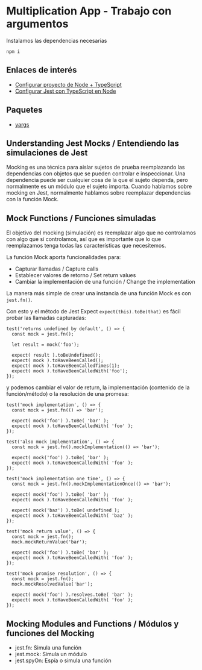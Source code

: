 # Multiplication App - Trabajo con argumentos

Instalamos las dependencias necesarias
```
npm i
```
## Enlaces de interés
- [Configurar proyecto de Node + TypeScript](https://gist.github.com/Klerith/47af527da090043f604b972b22dd4c01)
- [Configurar Jest con TypeScript en Node](https://gist.github.com/Klerith/98d7b1bc0f1525e892f260813cad1007)

## Paquetes
- [yargs](https://www.npmjs.com/package/yargs)

## Understanding Jest Mocks / Entendiendo las simulaciones de Jest
Mocking es una técnica para aislar sujetos de prueba reemplazando las dependencias con objetos que se pueden controlar e inspeccionar. Una dependencia puede ser cualquier cosa de la que el sujeto dependa, pero normalmente es un módulo que el sujeto importa. Cuando hablamos sobre mocking en Jest, normalmente hablamos sobre reemplazar dependencias con la función Mock.

## Mock Functions / Funciones simuladas
El objetivo del mocking (simulación) es reemplazar algo que no controlamos con algo que sí controlamos, así que es importante que lo que reemplazamos tenga todas las características que necesitemos.

La función Mock aporta funcionalidades para:
- Capturar llamadas / Capture calls
- Establecer valores de retorno / Set return values
- Cambiar la implementación de una función / Change the implementation

La manera más simple de crear una instancia de una función Mock es con ```jest.fn()```.

Con esto y el método de Jest Expect ```expect(this).toBe(that)``` es fácil probar las llamadas capturadas:
```
test('returns undefined by default', () => {
  const mock = jest.fn();

  let result = mock('foo');

  expect( result ).toBeUndefined();
  expect( mock ).toHaveBeenCalled();
  expect( mock ).toHaveBeenCalledTimes(1);
  expect( mock ).toHaveBeenCalledWith('foo');
});
```

y podemos cambiar el valor de return, la implementación (contenido de la función/método) o la resolución de una promesa:
```
test('mock implementation', () => {
  const mock = jest.fn(() => 'bar');

  expect( mock('foo') ).toBe( 'bar' );
  expect( mock ).toHaveBeenCalledWith( 'foo' );
});

test('also mock implementation', () => {
  const mock = jest.fn().mockImplementation(() => 'bar');

  expect( mock('foo') ).toBe( 'bar' );
  expect( mock ).toHaveBeenCalledWith( 'foo' );
});

test('mock implementation one time', () => {
  const mock = jest.fn().mockImplementationOnce(() => 'bar');

  expect( mock('foo') ).toBe( 'bar' );
  expect( mock ).toHaveBeenCalledWith( 'foo' );

  expect( mock('baz') ).toBe( undefined );
  expect( mock ).toHaveBeenCalledWith( 'baz' );
});

test('mock return value', () => {
  const mock = jest.fn();
  mock.mockReturnValue('bar');

  expect( mock('foo') ).toBe( 'bar' );
  expect( mock ).toHaveBeenCalledWith( 'foo' );
});

test('mock promise resolution', () => {
  const mock = jest.fn();
  mock.mockResolvedValue('bar');

  expect( mock('foo') ).resolves.toBe( 'bar' );
  expect( mock ).toHaveBeenCalledWith( 'foo' );
});
```

## Mocking Modules and Functions / Módulos y funciones del Mocking
- jest.fn: Simula una función
- jest.mock: Simula un módulo
- jest.spyOn: Espía o simula una función
